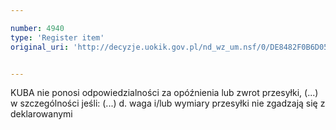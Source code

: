 ```yaml
---

number: 4940
type: 'Register item'
original_uri: 'http://decyzje.uokik.gov.pl/nd_wz_um.nsf/0/DE8482F0B6D05B1AC1257B8E002A9C87?OpenDocument'


---
```


KUBA nie ponosi odpowiedzialności za opóźnienia lub zwrot przesyłki, (...) w szczególności jeśli: (...) d. waga i/lub wymiary przesyłki nie zgadzają się z deklarowanymi
